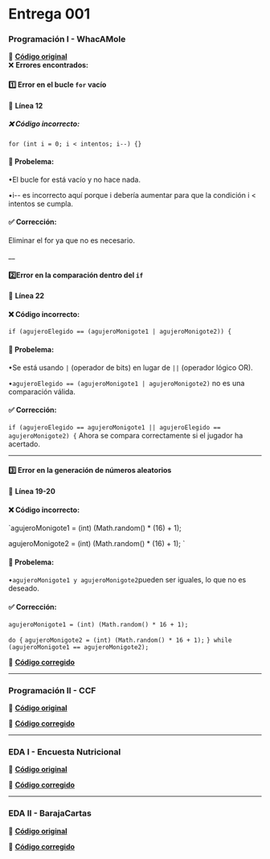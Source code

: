 # Entrega 001



### **Programación I - WhacAMole**
📌 **[Código original](https://github.com/lydiaa-gr/23-24-prg1/blob/main/entregas/garciaLydia/reto010/Whac/A/Mole.java)**  
❌ **Errores encontrados:**
#### 1️⃣ **Error en el bucle `for` vacío**
📍 **Línea 12**
##### ❌ **Código incorrecto:**
`for (int i = 0; i < intentos; i--) {}`
#### 🔴 **Probelema:**
•El bucle for está vacío y no hace nada.

•i-- es incorrecto aquí porque i debería aumentar para que la condición i < intentos se cumpla.
#### ✅ **Corrección:**
Eliminar el for ya que no es necesario.

__

#### 2️⃣**Error en la comparación dentro del `if`**
📍 **Línea 22**
#### ❌ **Código incorrecto:**
`if (agujeroElegido == (agujeroMonigote1 | agujeroMonigote2)) {`
#### 🔴 **Probelema:**
•Se está usando `|` (operador de bits) en lugar de `||` (operador lógico OR).

•`agujeroElegido == (agujeroMonigote1 | agujeroMonigote2)` no es una comparación válida.
#### ✅ **Corrección:**
`if (agujeroElegido == agujeroMonigote1 || agujeroElegido == agujeroMonigote2) {`
Ahora se compara correctamente si el jugador ha acertado.

___

#### 3️⃣ **Error en la generación de números aleatorios**
📍 **Línea 19-20**
#### ❌ **Código incorrecto:**
`agujeroMonigote1 = (int) (Math.random() * (16) + 1);

agujeroMonigote2 = (int) (Math.random() * (16) + 1);
`
#### 🔴 **Probelema:**
•`agujeroMonigote1 y agujeroMonigote2`pueden ser iguales, lo que no es deseado.


#### ✅ **Corrección:**
`agujeroMonigote1 = (int) (Math.random() * 16 + 1);`

`do {`
`agujeroMonigote2 = (int) (Math.random() * 16 + 1);`
`} while (agujeroMonigote1 == agujeroMonigote2);`

🔗 **[Código corregido]()**

---

### **Programación II - CCF**
📌 **[Código original](https://github.com/lydiaa-gr/23-24-prg2/tree/main/entregas/garciaLydia/Carrefour)**  


🔗 **[Código corregido]()**

---

### **EDA I - Encuesta Nutricional**
📌 **[Código original](https://github.com/lydiaa-gr/23-24-eda1/tree/main/entregas/garciaLydia/reto007)**  

🔗 **[Código corregido]()**

---

### **EDA II - BarajaCartas**
📌 **[Código original](https://github.com/lydiaa-gr/23-24-eda2/tree/main/entregas/garciaLydia/reto007)**  


🔗 **[Código corregido]()**  